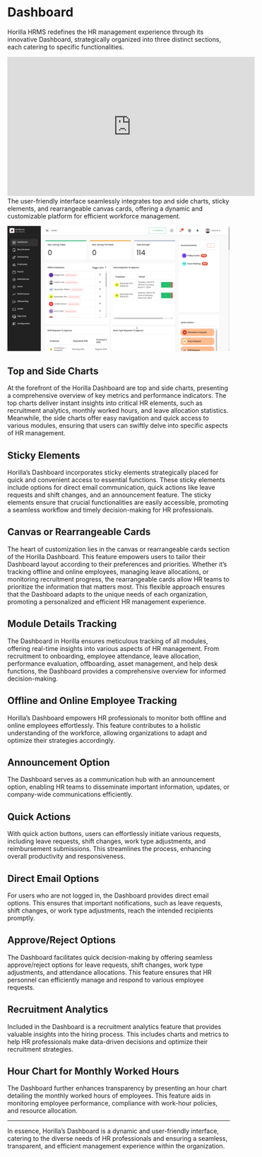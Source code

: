 # Dashboard

Horilla HRMS redefines the HR management experience through its innovative Dashboard, strategically organized into three distinct sections, each catering to specific functionalities. 
<div class="responsive-iframe">
  <iframe width="560" height="315" src="https://www.youtube.com/embed/TB4BOS8F_TQ?si=BVwjXoniwxy-NRZs" title="YouTube video player" frameborder="0" allow="accelerometer; autoplay; clipboard-write; encrypted-media; gyroscope; picture-in-picture; web-share" referrerpolicy="strict-origin-when-cross-origin" allowfullscreen></iframe>
</div>
The user-friendly interface seamlessly integrates top and side charts, sticky elements, and rearrangeable canvas cards, offering a dynamic and customizable platform for efficient workforce management.

![alt text](media/image.png)

## Top and Side Charts
At the forefront of the Horilla Dashboard are top and side charts, presenting a comprehensive overview of key metrics and performance indicators. The top charts deliver instant insights into critical HR elements, such as recruitment analytics, monthly worked hours, and leave allocation statistics. Meanwhile, the side charts offer easy navigation and quick access to various modules, ensuring that users can swiftly delve into specific aspects of HR management.

## Sticky Elements
Horilla’s Dashboard incorporates sticky elements strategically placed for quick and convenient access to essential functions. These sticky elements include options for direct email communication, quick actions like leave requests and shift changes, and an announcement feature. The sticky elements ensure that crucial functionalities are easily accessible, promoting a seamless workflow and timely decision-making for HR professionals.

## Canvas or Rearrangeable Cards
The heart of customization lies in the canvas or rearrangeable cards section of the Horilla Dashboard. This feature empowers users to tailor their Dashboard layout according to their preferences and priorities. Whether it’s tracking offline and online employees, managing leave allocations, or monitoring recruitment progress, the rearrangeable cards allow HR teams to prioritize the information that matters most. This flexible approach ensures that the Dashboard adapts to the unique needs of each organization, promoting a personalized and efficient HR management experience.

## Module Details Tracking
The Dashboard in Horilla ensures meticulous tracking of all modules, offering real-time insights into various aspects of HR management. From recruitment to onboarding, employee attendance, leave allocation, performance evaluation, offboarding, asset management, and help desk functions, the Dashboard provides a comprehensive overview for informed decision-making.

## Offline and Online Employee Tracking
Horilla’s Dashboard empowers HR professionals to monitor both offline and online employees effortlessly. This feature contributes to a holistic understanding of the workforce, allowing organizations to adapt and optimize their strategies accordingly.

## Announcement Option
The Dashboard serves as a communication hub with an announcement option, enabling HR teams to disseminate important information, updates, or company-wide communications efficiently.

## Quick Actions
With quick action buttons, users can effortlessly initiate various requests, including leave requests, shift changes, work type adjustments, and reimbursement submissions. This streamlines the process, enhancing overall productivity and responsiveness.

## Direct Email Options
For users who are not logged in, the Dashboard provides direct email options. This ensures that important notifications, such as leave requests, shift changes, or work type adjustments, reach the intended recipients promptly.

## Approve/Reject Options
The Dashboard facilitates quick decision-making by offering seamless approve/reject options for leave requests, shift changes, work type adjustments, and attendance allocations. This feature ensures that HR personnel can efficiently manage and respond to various employee requests.

## Recruitment Analytics
Included in the Dashboard is a recruitment analytics feature that provides valuable insights into the hiring process. This includes charts and metrics to help HR professionals make data-driven decisions and optimize their recruitment strategies.

## Hour Chart for Monthly Worked Hours
The Dashboard further enhances transparency by presenting an hour chart detailing the monthly worked hours of employees. This feature aids in monitoring employee performance, compliance with work-hour policies, and resource allocation.

---

In essence, Horilla’s Dashboard is a dynamic and user-friendly interface, catering to the diverse needs of HR professionals and ensuring a seamless, transparent, and efficient management experience within the organization.
